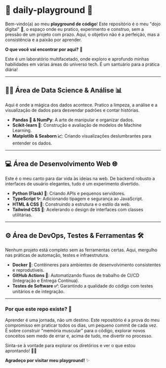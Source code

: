 
# 🚀 daily-playground 🚀

Bem-vindo(a) ao meu **playground de código**! Este repositório é o meu "dojo digital" 🥋, o espaço onde eu pratico, experimento e construo, sem a pressão de um projeto com prazo. Aqui, o objetivo não é a perfeição, mas a consistência e a paixão por aprender.

**O que você vai encontrar por aqui?** 🤔

Este é um laboratório multifacetado, onde exploro e aprofundo minhas habilidades em várias áreas do universo tech. É um santuário para a prática diária!

---

## 👩‍🔬 Área de Data Science & Análise 📊

Aqui é onde a mágica dos dados acontece. Pratico a limpeza, a análise e a visualização de dados para desvendar padrões e contar histórias.

* **Pandas 🐼 & NumPy**: A arte de manipular e organizar dados.
* **Scikit-learn 🤖**: Construção e avaliação de modelos de Machine Learning.
* **Matplotlib & Seaborn 📈**: Criando visualizações deslumbrantes para entender os dados.

---

## 💻 Área de Desenvolvimento Web 🌐

Este é o meu canto para dar vida às ideias na web. De backend robusto a interfaces de usuário elegantes, tudo é um experimento divertido.

* **Python (Flask) 🐍**: Criando APIs e pequenos servidores.
* **TypeScript ✨**: Adicionando tipagem e segurança ao JavaScript.
* **HTML & CSS 🎨**: Construindo a estrutura e o estilo da web.
* **Tailwind CSS 💨**: Acelerando o design de interfaces com classes utilitárias.

---

## ⚙️ Área de DevOps, Testes & Ferramentas 🛠️

Nenhum projeto está completo sem as ferramentas certas. Aqui, mergulho nas práticas de automação, testes e infraestrutura.

* **Docker 🐳**: Contêineres para ambientes de desenvolvimento consistentes e reprodutíveis.
* **GitHub Actions 🚀**: Automatizando fluxos de trabalho de CI/CD (Integração e Entrega Contínua).
* **Testes de Software ✅**: Garantindo a qualidade do código com testes unitários e de integração.

---

### **Por que este repo existe?** 🙏

Aprender é uma jornada, não um destino. Este repositório é a prova do meu compromisso em praticar todos os dias, um pequeno commit de cada vez. É sobre construir "memória muscular" para o código, explorar novos conceitos sem medo de errar e, acima de tudo, me divertir no processo.

Sinta-se à vontade para explorar os diretórios e ver o que estou aprontando! 🕵️‍♂️

**Agradeço por visitar meu playground!** ✨

